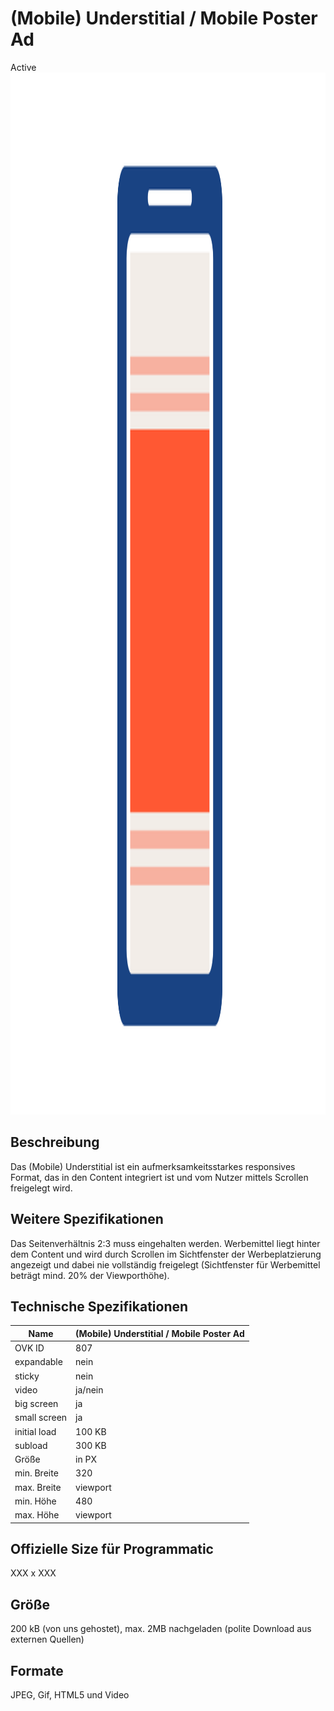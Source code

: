 # (Mobile) Understitial / Mobile Poster Ad
<span class="badge badge--success">Active</span>
<img width="2500" height="1667" alt="OVK_WF_Mobile_UnderstitialMobilePosterAd " src="https://github.com/BVDW-org/ovk-docusaurus/blob/main/ovk/static/img/formats/OVK_WF_Mobile_UnderstitialMobilePosterAd .png?raw=true" />


## Beschreibung
Das (Mobile) Understitial ist ein aufmerksamkeitsstarkes responsives Format, das in den Content integriert ist und vom Nutzer mittels Scrollen freigelegt wird.

## Weitere Spezifikationen
Das Seitenverhältnis 2:3 muss eingehalten werden. Werbemittel liegt hinter dem Content und wird durch Scrollen im Sichtfenster der Werbeplatzierung angezeigt und dabei nie vollständig freigelegt (Sichtfenster für Werbemittel beträgt mind. 20% der Viewporthöhe).

## Technische Spezifikationen

| Name           | (Mobile) Understitial / Mobile Poster Ad |
|----------------|------------------------------------------|
| OVK ID         | 807                                      |
| expandable     | nein                                     |
| sticky         | nein                                     |
| video          | ja/nein                                  |
| big screen     | ja                                       |
| small screen   | ja                                       |
| initial load   | 100 KB                                   |
| subload        | 300 KB                                   |
| Größe          | in PX                                    |
| min. Breite    | 320                                      |
| max. Breite    | viewport                                 |
| min. Höhe      | 480                                      |
| max. Höhe      | viewport                                 |

## Offizielle Size für Programmatic
XXX x XXX

## Größe
200 kB (von uns gehostet), max. 2MB nachgeladen (polite Download aus externen Quellen)

## Formate
JPEG, Gif, HTML5 und Video
